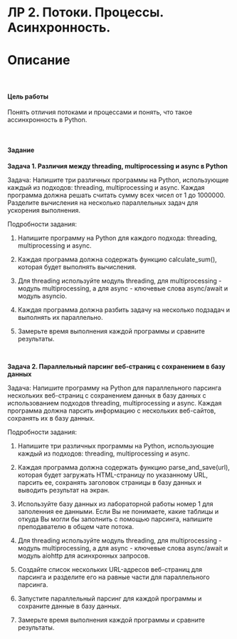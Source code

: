 # ЛР 2. Потоки. Процессы. Асинхронность.
# Описание

<br>

#### Цель работы
Понять отличия потоками и процессами и понять, что такое ассинхронность в Python.

<br>

#### Задание

**Задача 1. Различия между threading, multiprocessing и async в Python**

Задача: Напишите три различных программы на Python, использующие каждый из подходов: threading, multiprocessing и async. Каждая программа должна решать считать сумму всех чисел от 1 до 1000000. Разделите вычисления на несколько параллельных задач для ускорения выполнения.

Подробности задания:

1. Напишите программу на Python для каждого подхода: threading, multiprocessing и async.

2. Каждая программа должна содержать функцию calculate_sum(), которая будет выполнять вычисления.

3. Для threading используйте модуль threading, для multiprocessing - модуль multiprocessing, а для async - ключевые слова async/await и модуль asyncio.

4. Каждая программа должна разбить задачу на несколько подзадач и выполнять их параллельно.

5. Замерьте время выполнения каждой программы и сравните результаты.

<br>

**Задача 2. Параллельный парсинг веб-страниц с сохранением в базу данных**

Задача: Напишите программу на Python для параллельного парсинга нескольких веб-страниц с сохранением данных в базу данных с использованием подходов threading, multiprocessing и async. Каждая программа должна парсить информацию с нескольких веб-сайтов, сохранять их в базу данных.

Подробности задания:

1. Напишите три различных программы на Python, использующие каждый из подходов: threading, multiprocessing и async.

2. Каждая программа должна содержать функцию parse_and_save(url), которая будет загружать HTML-страницу по указанному URL, парсить ее, сохранять заголовок страницы в базу данных и выводить результат на экран.

3. Используйте базу данных из лабораторной работы номер 1 для заполенния ее данными. Если Вы не понимаете, какие таблицы и откуда Вы могли бы заполнить с помощью парсинга, напишите преподавателю в общем чате потока.

4. Для threading используйте модуль threading, для multiprocessing - модуль multiprocessing, а для async - ключевые слова async/await и модуль aiohttp для асинхронных запросов.

5. Создайте список нескольких URL-адресов веб-страниц для парсинга и разделите его на равные части для параллельного парсинга.

6. Запустите параллельный парсинг для каждой программы и сохраните данные в базу данных.

7. Замерьте время выполнения каждой программы и сравните результаты.